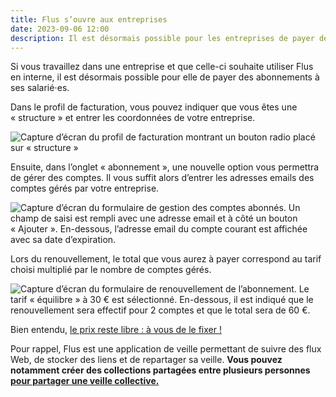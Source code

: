 ```yaml
---
title: Flus s’ouvre aux entreprises
date: 2023-09-06 12:00
description: Il est désormais possible pour les entreprises de payer des abonnements à ses salarié⋅es.
---
```


Si vous travaillez dans une entreprise et que celle-ci souhaite utiliser Flus en interne, il est désormais possible pour elle de payer des abonnements à ses salarié⋅es.

Dans le profil de facturation, vous pouvez indiquer que vous êtes une « structure » et entrer les coordonnées de votre entreprise.

<div class="screenshot">
    <img class="illustration screenshot__image" src="images/flus-renew-profile.webp" alt="Capture d’écran du profil de facturation montrant un bouton radio placé sur « structure »">
</div>

Ensuite, dans l’onglet « abonnement », une nouvelle option vous permettra de gérer des comptes.
Il vous suffit alors d’entrer les adresses emails des comptes gérés par votre entreprise.

<div class="screenshot">
    <img class="illustration screenshot__image" src="images/flus-managed-accounts.webp" alt="Capture d’écran du formulaire de gestion des comptes abonnés. Un champ de saisi est rempli avec une adresse email et à côté un bouton « Ajouter ». En-dessous, l’adresse email du compte courant est affichée avec sa date d’expiration.">
</div>

Lors du renouvellement, le total que vous aurez à payer correspond au tarif choisi multiplié par le nombre de comptes gérés.

<div class="screenshot">
    <img class="illustration screenshot__image" src="images/flus-renew-2.webp" alt="Capture d’écran du formulaire de renouvellement de l’abonnement. Le tarif « équilibre » à 30 € est sélectionné. En-dessous, il est indiqué que le renouvellement sera effectif pour 2 comptes et que le total sera de 60 €.">
</div>

Bien entendu, [le prix reste libre : à vous de le fixer !](flus-passe-au-prix-libre.html)

Pour rappel, Flus est une application de veille permettant de suivre des flux Web, de stocker des liens et de repartager sa veille.
**Vous pouvez notamment créer des collections partagées entre plusieurs personnes [pour partager une veille collective.](publiez-votre-veille-a-plusieurs.html)**

